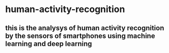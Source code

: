 # human-activity-recognition
## this is the analysys of human activity recognition by the sensors of smartphones using machine learning and deep learning
